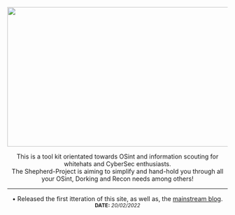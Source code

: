 <!-- Configuration -->
<body>
<!-- Header -->
<head>
  <p align="center">
    <img src="https://github.com/LostShepherdUK/Shepherd-Project/blob/gh-pages/Gallery/HeadsShrink.png?raw=true" width="850" height="320" /></p>
</head>


<!-- Informational -->
   <p align="center">
This is a tool kit orientated towards OSint and information scouting for whitehats and CyberSec enthusiasts.<br>
  The Shepherd-Project is aiming to simplify and hand-hold you through all your OSint, Dorking and Recon needs among others!<br></p></body>

<!-- Divider -->
  <p align="center">
  <hr>

<!-- News Feed -->
  <p align="center">
• Released the first itteration of this site, as well as, the <a href="https://lostshepherduk.github.io/">mainstream blog</a>.<br>
  <sub><b>DATE:</b> <i>20/02/2022</i></sub></p></body>
